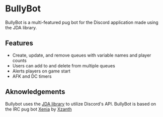 # BullyBot
BullyBot is a multi-featured pug bot for the Discord application made using the JDA library.

## Features
- Create, update, and remove queues with variable names and player counts
- Users can add to and delete from multiple queues
- Alerts players on game start
- AFK and DC timers

## Aknowledgements
Bullybot uses the [JDA library](https://github.com/DV8FromTheWorld/JDA) to utilize Discord's API.
BullyBot is based on the IRC pug bot [Xenia](https://github.com/xzanth/pugbot) by [Xzanth](https://github.com/xzanth)

